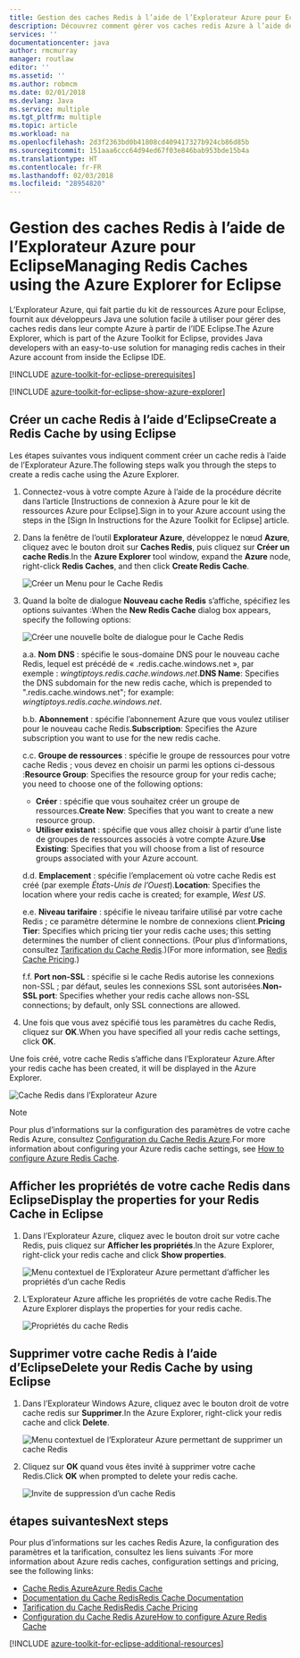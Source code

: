 ```yaml
---
title: Gestion des caches Redis à l’aide de l’Explorateur Azure pour Eclipse
description: Découvrez comment gérer vos caches redis Azure à l’aide de l’Explorateur Azure pour Eclipse.
services: ''
documentationcenter: java
author: rmcmurray
manager: routlaw
editor: ''
ms.assetid: ''
ms.author: robmcm
ms.date: 02/01/2018
ms.devlang: Java
ms.service: multiple
ms.tgt_pltfrm: multiple
ms.topic: article
ms.workload: na
ms.openlocfilehash: 2d3f2363bd0b41808cd409417327b924cb86d85b
ms.sourcegitcommit: 151aaa6ccc64d94ed67f03e846bab953bde15b4a
ms.translationtype: HT
ms.contentlocale: fr-FR
ms.lasthandoff: 02/03/2018
ms.locfileid: "28954820"
---
```

# <a name="managing-redis-caches-using-the-azure-explorer-for-eclipse"></a><span data-ttu-id="cb992-103">Gestion des caches Redis à l’aide de l’Explorateur Azure pour Eclipse</span><span class="sxs-lookup"><span data-stu-id="cb992-103">Managing Redis Caches using the Azure Explorer for Eclipse</span></span>

<span data-ttu-id="cb992-104">L’Explorateur Azure, qui fait partie du kit de ressources Azure pour Eclipse, fournit aux développeurs Java une solution facile à utiliser pour gérer des caches redis dans leur compte Azure à partir de l’IDE Eclipse.</span><span class="sxs-lookup"><span data-stu-id="cb992-104">The Azure Explorer, which is part of the Azure Toolkit for Eclipse, provides Java developers with an easy-to-use solution for managing redis caches in their Azure account from inside the Eclipse IDE.</span></span>

[!INCLUDE [azure-toolkit-for-eclipse-prerequisites](../includes/azure-toolkit-for-eclipse-prerequisites.md)]

[!INCLUDE [azure-toolkit-for-eclipse-show-azure-explorer](../includes/azure-toolkit-for-eclipse-show-azure-explorer.md)]

## <a name="create-a-redis-cache-by-using-eclipse"></a><span data-ttu-id="cb992-105">Créer un cache Redis à l’aide d’Eclipse</span><span class="sxs-lookup"><span data-stu-id="cb992-105">Create a Redis Cache by using Eclipse</span></span>

<span data-ttu-id="cb992-106">Les étapes suivantes vous indiquent comment créer un cache redis à l’aide de l’Explorateur Azure.</span><span class="sxs-lookup"><span data-stu-id="cb992-106">The following steps walk you through the steps to create a redis cache using the Azure Explorer.</span></span>

1. <span data-ttu-id="cb992-107">Connectez-vous à votre compte Azure à l’aide de la procédure décrite dans l’article [Instructions de connexion à Azure pour le kit de ressources Azure pour Eclipse].</span><span class="sxs-lookup"><span data-stu-id="cb992-107">Sign in to your Azure account using the steps in the [Sign In Instructions for the Azure Toolkit for Eclipse] article.</span></span>

1. <span data-ttu-id="cb992-108">Dans la fenêtre de l’outil **Explorateur Azure**, développez le nœud **Azure**, cliquez avec le bouton droit sur **Caches Redis**, puis cliquez sur **Créer un cache Redis**.</span><span class="sxs-lookup"><span data-stu-id="cb992-108">In the **Azure Explorer** tool window, expand the **Azure** node, right-click **Redis Caches**, and then click **Create Redis Cache**.</span></span>

   ![Créer un Menu pour le Cache Redis][CR01]

1. <span data-ttu-id="cb992-110">Quand la boîte de dialogue **Nouveau cache Redis** s’affiche, spécifiez les options suivantes :</span><span class="sxs-lookup"><span data-stu-id="cb992-110">When the **New Redis Cache** dialog box appears, specify the following options:</span></span>

   ![Créer une nouvelle boîte de dialogue pour le Cache Redis][CR02]

   <span data-ttu-id="cb992-112">a.</span><span class="sxs-lookup"><span data-stu-id="cb992-112">a.</span></span> <span data-ttu-id="cb992-113">**Nom DNS** : spécifie le sous-domaine DNS pour le nouveau cache Redis, lequel est précédé de « .redis.cache.windows.net », par exemple : *wingtiptoys.redis.cache.windows.net*.</span><span class="sxs-lookup"><span data-stu-id="cb992-113">**DNS Name**: Specifies the DNS subdomain for the new redis cache, which is prepended to ".redis.cache.windows.net"; for example: *wingtiptoys.redis.cache.windows.net*.</span></span>

   <span data-ttu-id="cb992-114">b.</span><span class="sxs-lookup"><span data-stu-id="cb992-114">b.</span></span> <span data-ttu-id="cb992-115">**Abonnement** : spécifie l’abonnement Azure que vous voulez utiliser pour le nouveau cache Redis.</span><span class="sxs-lookup"><span data-stu-id="cb992-115">**Subscription**: Specifies the Azure subscription you want to use for the new redis cache.</span></span>

   <span data-ttu-id="cb992-116">c.</span><span class="sxs-lookup"><span data-stu-id="cb992-116">c.</span></span> <span data-ttu-id="cb992-117">**Groupe de ressources** : spécifie le groupe de ressources pour votre cache Redis ; vous devez en choisir un parmi les options ci-dessous :</span><span class="sxs-lookup"><span data-stu-id="cb992-117">**Resource Group**: Specifies the resource group for your redis cache; you need to choose one of the following options:</span></span>
      * <span data-ttu-id="cb992-118">**Créer** : spécifie que vous souhaitez créer un groupe de ressources.</span><span class="sxs-lookup"><span data-stu-id="cb992-118">**Create New**: Specifies that you want to create a new resource group.</span></span>
      * <span data-ttu-id="cb992-119">**Utiliser existant** : spécifie que vous allez choisir à partir d’une liste de groupes de ressources associés à votre compte Azure.</span><span class="sxs-lookup"><span data-stu-id="cb992-119">**Use Existing**: Specifies that you will choose from a list of resource groups associated with your Azure account.</span></span>

   <span data-ttu-id="cb992-120">d.</span><span class="sxs-lookup"><span data-stu-id="cb992-120">d.</span></span> <span data-ttu-id="cb992-121">**Emplacement** : spécifie l’emplacement où votre cache Redis est créé (par exemple *États-Unis de l’Ouest*).</span><span class="sxs-lookup"><span data-stu-id="cb992-121">**Location**: Specifies the location where your redis cache is created; for example, *West US*.</span></span>

   <span data-ttu-id="cb992-122">e.</span><span class="sxs-lookup"><span data-stu-id="cb992-122">e.</span></span> <span data-ttu-id="cb992-123">**Niveau tarifaire** : spécifie le niveau tarifaire utilisé par votre cache Redis ; ce paramètre détermine le nombre de connexions client.</span><span class="sxs-lookup"><span data-stu-id="cb992-123">**Pricing Tier**: Specifies which pricing tier your redis cache uses; this setting determines the number of client connections.</span></span> <span data-ttu-id="cb992-124">(Pour plus d’informations, consultez [Tarification du Cache Redis].)</span><span class="sxs-lookup"><span data-stu-id="cb992-124">(For more information, see [Redis Cache Pricing].)</span></span>

   <span data-ttu-id="cb992-125">f.</span><span class="sxs-lookup"><span data-stu-id="cb992-125">f.</span></span> <span data-ttu-id="cb992-126">**Port non-SSL** : spécifie si le cache Redis autorise les connexions non-SSL ; par défaut, seules les connexions SSL sont autorisées.</span><span class="sxs-lookup"><span data-stu-id="cb992-126">**Non-SSL port**: Specifies whether your redis cache allows non-SSL connections; by default, only SSL connections are allowed.</span></span>

1. <span data-ttu-id="cb992-127">Une fois que vous avez spécifié tous les paramètres du cache Redis, cliquez sur **OK**.</span><span class="sxs-lookup"><span data-stu-id="cb992-127">When you have specified all your redis cache settings, click **OK**.</span></span>

<span data-ttu-id="cb992-128">Une fois créé, votre cache Redis s’affiche dans l’Explorateur Azure.</span><span class="sxs-lookup"><span data-stu-id="cb992-128">After your redis cache has been created, it will be displayed in the Azure Explorer.</span></span>

   ![Cache Redis dans l’Explorateur Azure][CR03]

> [!NOTE]
>
> <span data-ttu-id="cb992-130">Pour plus d’informations sur la configuration des paramètres de votre cache Redis Azure, consultez [Configuration du Cache Redis Azure].</span><span class="sxs-lookup"><span data-stu-id="cb992-130">For more information about configuring your Azure redis cache settings, see [How to configure Azure Redis Cache].</span></span>
>

## <a name="display-the-properties-for-your-redis-cache-in-eclipse"></a><span data-ttu-id="cb992-131">Afficher les propriétés de votre cache Redis dans Eclipse</span><span class="sxs-lookup"><span data-stu-id="cb992-131">Display the properties for your Redis Cache in Eclipse</span></span>

1. <span data-ttu-id="cb992-132">Dans l’Explorateur Azure, cliquez avec le bouton droit sur votre cache Redis, puis cliquez sur **Afficher les propriétés**.</span><span class="sxs-lookup"><span data-stu-id="cb992-132">In the Azure Explorer, right-click your redis cache and click **Show properties**.</span></span>

   ![Menu contextuel de l’Explorateur Azure permettant d’afficher les propriétés d’un cache Redis][SP01]

1. <span data-ttu-id="cb992-134">L’Explorateur Azure affiche les propriétés de votre cache Redis.</span><span class="sxs-lookup"><span data-stu-id="cb992-134">The Azure Explorer displays the properties for your redis cache.</span></span>

   ![Propriétés du cache Redis][SP02]

## <a name="delete-your-redis-cache-by-using-eclipse"></a><span data-ttu-id="cb992-136">Supprimer votre cache Redis à l’aide d’Eclipse</span><span class="sxs-lookup"><span data-stu-id="cb992-136">Delete your Redis Cache by using Eclipse</span></span>

1. <span data-ttu-id="cb992-137">Dans l’Explorateur Windows Azure, cliquez avec le bouton droit de votre cache redis sur **Supprimer**.</span><span class="sxs-lookup"><span data-stu-id="cb992-137">In the Azure Explorer, right-click your redis cache and click **Delete**.</span></span>

   ![Menu contextuel de l’Explorateur Azure permettant de supprimer un cache Redis][DE01]

1. <span data-ttu-id="cb992-139">Cliquez sur **OK** quand vous êtes invité à supprimer votre cache Redis.</span><span class="sxs-lookup"><span data-stu-id="cb992-139">Click **OK** when prompted to delete your redis cache.</span></span>

   ![Invite de suppression d’un cache Redis][DE02]

## <a name="next-steps"></a><span data-ttu-id="cb992-141">étapes suivantes</span><span class="sxs-lookup"><span data-stu-id="cb992-141">Next steps</span></span>

<span data-ttu-id="cb992-142">Pour plus d’informations sur les caches Redis Azure, la configuration des paramètres et la tarification, consultez les liens suivants :</span><span class="sxs-lookup"><span data-stu-id="cb992-142">For more information about Azure redis caches, configuration settings and pricing, see the following links:</span></span>

* <span data-ttu-id="cb992-143">[Cache Redis Azure]</span><span class="sxs-lookup"><span data-stu-id="cb992-143">[Azure Redis Cache]</span></span>
* <span data-ttu-id="cb992-144">[Documentation du Cache Redis]</span><span class="sxs-lookup"><span data-stu-id="cb992-144">[Redis Cache Documentation]</span></span>
* <span data-ttu-id="cb992-145">[Tarification du Cache Redis]</span><span class="sxs-lookup"><span data-stu-id="cb992-145">[Redis Cache Pricing]</span></span>
* <span data-ttu-id="cb992-146">[Configuration du Cache Redis Azure]</span><span class="sxs-lookup"><span data-stu-id="cb992-146">[How to configure Azure Redis Cache]</span></span>

[!INCLUDE [azure-toolkit-for-eclipse-additional-resources](../includes/azure-toolkit-for-eclipse-additional-resources.md)]

<!-- URL List -->

[Tarification du Cache Redis]: https://azure.microsoft.com/pricing/details/cache/
[Redis Cache Pricing]: https://azure.microsoft.com/pricing/details/cache/
[Cache Redis Azure]: https://azure.microsoft.com/services/cache/
[Azure Redis Cache]: https://azure.microsoft.com/services/cache/
[Documentation du Cache Redis]: /azure/redis-cache/
[Redis Cache Documentation]: /azure/redis-cache/
[Configuration du Cache Redis Azure]: /azure/redis-cache/cache-configure
[How to configure Azure Redis Cache]: /azure/redis-cache/cache-configure

<!-- IMG List -->

[CR01]: media/azure-toolkit-for-eclipse-managing-redis-caches-using-azure-explorer/CR01.png
[CR02]: media/azure-toolkit-for-eclipse-managing-redis-caches-using-azure-explorer/CR02.png
[CR03]: media/azure-toolkit-for-eclipse-managing-redis-caches-using-azure-explorer/CR03.png

[SP01]: media/azure-toolkit-for-eclipse-managing-redis-caches-using-azure-explorer/SP01.png
[SP02]: media/azure-toolkit-for-eclipse-managing-redis-caches-using-azure-explorer/SP02.png

[DE01]: media/azure-toolkit-for-eclipse-managing-redis-caches-using-azure-explorer/DE01.png
[DE02]: media/azure-toolkit-for-eclipse-managing-redis-caches-using-azure-explorer/DE02.png
